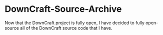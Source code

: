 # DownCraft-Source-Archive
Now that the DownCraft project is fully open, I have decided to fully open-source all of the DownCraft source code that I have.
